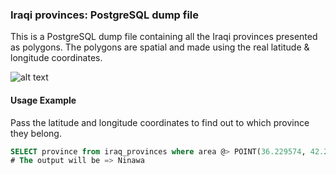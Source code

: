 ### Iraqi provinces: PostgreSQL dump file

This is a PostgreSQL dump file containing all the Iraqi provinces presented as polygons. The polygons are spatial and made using the real latitude & longitude coordinates.

![alt text](http://abulewis.com/images/iraqi_provinces.png "Screendump")


#### Usage Example
Pass the latitude and longitude coordinates to find out to which province they belong. 

```SQL
SELECT province from iraq_provinces where area @> POINT(36.229574, 42.236244)
# The output will be => Ninawa
```